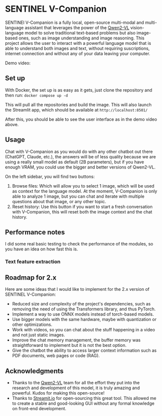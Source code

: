 # SENTINEL V-Companion

SENTINEl V-Companion is a fully local, open-source multi-modal and multi-language assistant that leverages the power of the [Qwen2-VL](https://qwenlm.github.io/blog/qwen2-vl/) vision-language model to solve
traditional text-based problems but also image-based ones, such as image understanding and image reasoning. This project allows the user to interact with a powerful
language model that is able to understand both images and text, without requiring suscriptions, internet connection and without any of your data leaving your computer.

Demo video:

## Set up

With Docker, the set up is as easy as it gets, just clone the repository and then run: `docker compose up -d`

This will pull all the repositories and build the image. This will also launch the Streamlit app, which should be available at `http://localhost:8501/`

After this, you should be able to see the user interface as in the demo video above.

## Usage

Chat with V-Companion as you would do with any other chatbot out there (ChatGPT, Claude, etc.), the answers will be of less quality because we are using a really small model as default (2B parameters), but if you have enough VRAM, you could use the bigger and better versions of Qwen2-VL.

On the left sidebar, you will find two buttons:

1. Browse files: Which will allow you to select 1 image, which will be used as context for the language model. At the moment, V-Companion is only able to analyze 1 image, but you can chat and iterate with multiple questions about that image, or any other topic.
2. Reset history: Use this button if you want to start a fresh conversation with V-Companion, this will reset both the image context and the chat history.

## Performance notes

I did some real basic testing to check the performance of the modules, so you have an idea on how fast this is.

### Text feature extraction


## Roadmap for 2.x
Here are some ideas that I would like to implement for the 2.x version of SENTINEL V-Companion:
- Reduced size and complexity of the project's dependencies, such as removing the need of using the Transformers library, and thus PyTorch.
- Implement a way to use ONNX models instead of torch-based models.
- Use bigger models with the same hardware, maybe with quantization or other optimizations.
- Work with videos, so you can chat about the stuff happening in a video and not just static images.
- Improve the chat memory management, the buffer memory was straightforward to implement but it is not the best option.
- Give the chatbot the ability to access larger context information such as PDF documents, web pages or code (RAG).


## Acknowledgments

- Thanks to the [Qwen2-VL](https://qwenlm.github.io/blog/qwen2-vl/) team for all the effort they put into the research and development of this model, it is truly amazing and powerful. Kudos for making this open-source!
- Thanks to [Streamit.io](https://github.com/streamlit/streamlit) for open-sourcing this great tool. This allowed me to create a stable and good-looking GUI without any formal knowledge on front-end development.